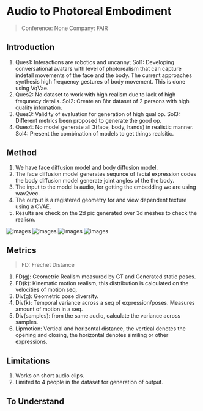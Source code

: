 # Audio to Photoreal Embodiment

> Conference: None
> Company: FAIR

## Introduction
1. Ques1: Interactions are robotics and uncanny; Sol1: Developing conversational avatars with level of photorealism that can capture indetail movements of the face and the body. The current approaches synthesis high frequency gestures of body movement. This is done using VqVae.
2. Ques2: No dataset to work with high realism due to lack of high frequnecy details. Sol2: Create an 8hr dataset of 2 persons with high quality infomation.
3. Ques3: Validity of evaluation for generation of high qual op. Sol3: Different metrics been proposed to generate the good op.
4. Ques4: No model generate all 3(face, body, hands) in realistic manner. Sol4: Present the combination of models to get things realsitic.

## Method
1. We have face diffusion model and body diffusion model.
2. The face diffusion model generates sequnce of facial expression codes the body diffusion model generate joint angles of the the body.
3. The input to the model is audio, for getting the embedding we are using wav2vec.
4. The output is a registered geometry for and view dependent texture using a CVAE.
5. Results are check on the 2d pic generated over 3d meshes to check the realism.


![images](https://drive.google.com/uc?export=view&id1B5QQLRLHFv-5WbtIWoFFzw9y-7KycN_G)
![images](https://drive.google.com/uc?export=view&id=1TIL1gx_O08IPd62qxJMasdbbku6D3QTH)
![images](https://drive.google.com/uc?export=view&id=1tjASN8Er-H_zYhQ0UTUflXyo0zrGkafQ)
![images](https://drive.google.com/uc?export=view&id=15Rw8HCRAbijMmEm8H74iE5x3qVfQL3wO)



## Metrics

> FD: Frechet Distance
1. FD(g): Geometric Realism measured by GT and Generated static poses.
2. FD(k): Kinematic motion realism, this distribution is calculated on the velocities of motion seq.
3. Div(g): Geometric pose diversity.
4. Div(k): Temporal variance across a seq of expression/poses. Measures amount of motion in a seq.
5. Div(samples): from the same audio, calculate the variance across samples.
6. Lipmotion: Vertical and horizontal distance, the vertical denotes the opening and closing, the horizontal denotes similing or other expressions.

## Limitations
1. Works on short audio clips. 
2. Limited to 4 people in the dataset for generation of output.

## To Understand

